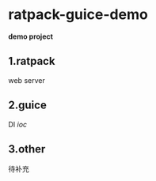 # ratpack-guice-demo

**demo project**

## 1.ratpack
web server

## 2.guice
DI  *ioc*

## 3.other
待补充



